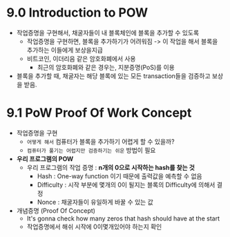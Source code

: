# 9.0 Introduction to POW
- 작업증명을 구현해서, 채굴자들이 내 블록체인에 블록을 추가할 수 있도록
  - 작업증명을 구현하면, 블록을 추가하기가 어려워짐 -> 이 작업을 해서 블록을 추가하는 이들에게 보상을지급
  - 비트코인, 이더리음 같은 암호화폐에서 사용
    - 최근의 암호화폐와 같은 경우는, 지분증명(PoS)를 이용
- 블록을 추가할 때, 채굴자는 해당 블록에 있는 모든 transaction들을 검증하고 보상을 받음.


# 9.1 PoW Proof Of Work Concept
- 작업증명을 구현
  - `어떻게 해서` 컴퓨터가 블록을 추가하기 어렵게 할 수 있을까?
  - `컴퓨터가 풀기는 어렵지만 검증하기는 쉬운` 방법이 필요
- **우리 프로그램의 POW**
  - 우리 프로그램의 작업 증명 : **n개의 0으로 시작하는 hash를 찾는 것**
    - Hash : One-way function 이기 때문에 출력값을 예측할 수 없음
    - Difficulty : 시작 부분에 몇개의 0이 될지는 블록의 Difficulty에 의해서 결정
    - Nonce : 채굴자들이 유일하게 바꿀 수 있는 값
 - 개념증명 (Proof Of Concept)
   - It's gonna check how many zeros that hash should have at the start
   - 작업증명에서 해쉬 시작에 0이몇개있어야 하는지 확인